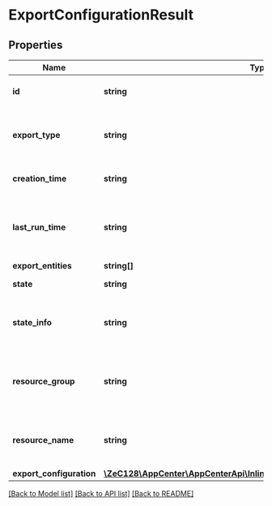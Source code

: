 # ExportConfigurationResult

## Properties
Name | Type | Description | Notes
------------ | ------------- | ------------- | -------------
**id** | **string** | Export configuration id | 
**export_type** | **string** | Target resource type of export configuration | 
**creation_time** | **string** | Creation time in ISO 8601 format | 
**last_run_time** | **string** | Latest time in ISO 8601 format when export completed successfully | [optional] 
**export_entities** | **string[]** |  | [optional] 
**state** | **string** | State of the export job | 
**state_info** | **string** | Additional information about export configuration state | [optional] 
**resource_group** | **string** | resource group for the storage account/App Insights resource | [optional] 
**resource_name** | **string** | Storage accout or Appinsights resource name | [optional] 
**export_configuration** | [**\ZeC128\AppCenter\AppCenterApi\InlineResponse20039ExportConfiguration**](InlineResponse20039ExportConfiguration.md) |  | [optional] 

[[Back to Model list]](../README.md#documentation-for-models) [[Back to API list]](../README.md#documentation-for-api-endpoints) [[Back to README]](../README.md)



